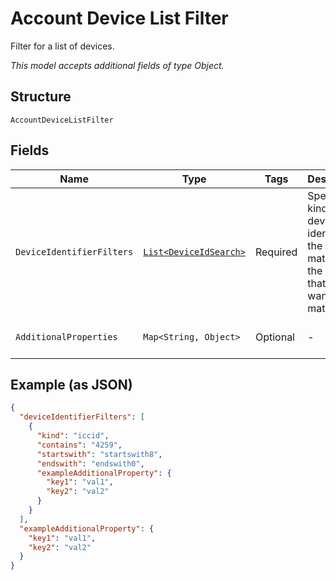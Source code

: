 
# Account Device List Filter

Filter for a list of devices.

*This model accepts additional fields of type Object.*

## Structure

`AccountDeviceListFilter`

## Fields

| Name | Type | Tags | Description | Getter | Setter |
|  --- | --- | --- | --- | --- | --- |
| `DeviceIdentifierFilters` | [`List<DeviceIdSearch>`](../../doc/models/device-id-search.md) | Required | Specify the kind of the device identifier, the type of match, and the string that you want to match. | List<DeviceIdSearch> getDeviceIdentifierFilters() | setDeviceIdentifierFilters(List<DeviceIdSearch> deviceIdentifierFilters) |
| `AdditionalProperties` | `Map<String, Object>` | Optional | - | Object getAdditionalProperty(String key) | additionalProperty(String key, Object value) |

## Example (as JSON)

```json
{
  "deviceIdentifierFilters": [
    {
      "kind": "iccid",
      "contains": "4259",
      "startswith": "startswith8",
      "endswith": "endswith0",
      "exampleAdditionalProperty": {
        "key1": "val1",
        "key2": "val2"
      }
    }
  ],
  "exampleAdditionalProperty": {
    "key1": "val1",
    "key2": "val2"
  }
}
```

